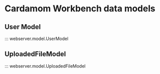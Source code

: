 # Cardamom Workbench data models

## User Model
::: webserver.model.UserModel

## UploadedFileModel
::: webserver.model.UploadedFileModel
